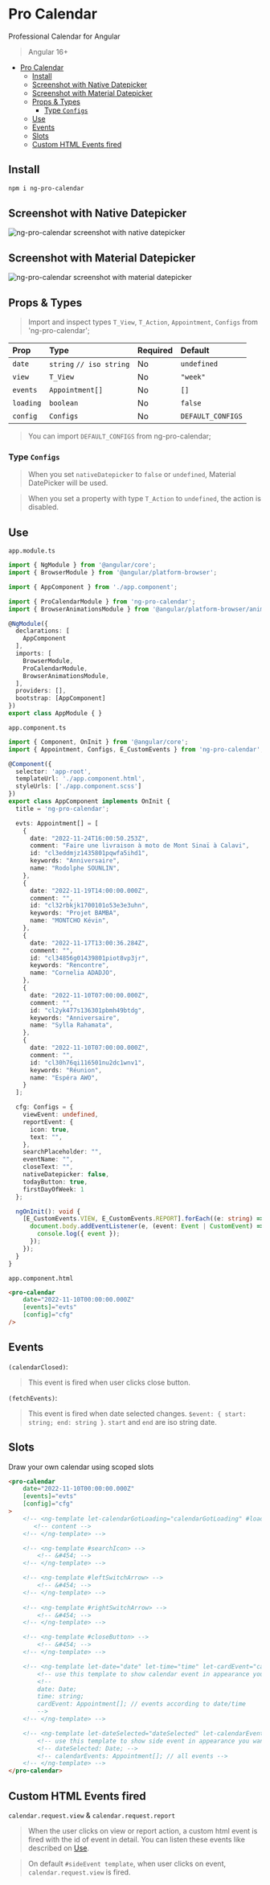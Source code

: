 # Pro Calendar

Professional Calendar for Angular
> Angular 16+
- [Pro Calendar](#pro-calendar)
  - [Install](#install)
  - [Screenshot with Native Datepicker](#screenshot-with-native-datepicker)
  - [Screenshot with Material Datepicker](#screenshot-with-material-datepicker)
  - [Props \& Types](#props--types)
    - [Type `Configs`](#type-configs)
  - [Use](#use)
  - [Events](#events)
  - [Slots](#slots)
  - [Custom HTML Events fired](#custom-html-events-fired)

## Install

```sh
npm i ng-pro-calendar
```

## Screenshot with Native Datepicker

![ng-pro-calendar screenshot with native datepicker](https://user-images.githubusercontent.com/92580505/283180919-d601c5be-1f9d-4df4-a900-79b3efd932e7.png)

## Screenshot with Material Datepicker

![ng-pro-calendar screenshot with material datepicker](https://user-images.githubusercontent.com/92580505/283180238-8363d4b5-2f23-45c9-bcfb-f77a45e954b6.png)

## Props & Types

> Import and inspect types `T_View`, `T_Action`, `Appointment`, `Configs` from 'ng-pro-calendar';

| Prop | Type | Required | Default |
| :---     | :---     | :---         | :---        |
| `date`   | `string` `// iso string` | No           | `undefined` |
| `view`   | `T_View` | No           | `"week"`    |
| `events` | `Appointment[]` | No    | `[]`        |
| `loading`| `boolean` | No          | `false`     |
| `config` | `Configs` | No          | `DEFAULT_CONFIGS` |

> You can import `DEFAULT_CONFIGS` from ng-pro-calendar;

### Type `Configs`

> When you set `nativeDatepicker` to `false` or `undefined`, Material DatePicker will be used.

> When you set a property with type `T_Action` to `undefined`, the action is disabled.

## Use

`app.module.ts`

```ts
import { NgModule } from '@angular/core';
import { BrowserModule } from '@angular/platform-browser';

import { AppComponent } from './app.component';

import { ProCalendarModule } from 'ng-pro-calendar';
import { BrowserAnimationsModule } from '@angular/platform-browser/animations';

@NgModule({
  declarations: [
    AppComponent
  ],
  imports: [
    BrowserModule,
    ProCalendarModule,
    BrowserAnimationsModule,
  ],
  providers: [],
  bootstrap: [AppComponent]
})
export class AppModule { }
```

`app.component.ts`

```ts
import { Component, OnInit } from '@angular/core';
import { Appointment, Configs, E_CustomEvents } from 'ng-pro-calendar';

@Component({
  selector: 'app-root',
  templateUrl: './app.component.html',
  styleUrls: ['./app.component.scss']
})
export class AppComponent implements OnInit {
  title = 'ng-pro-calendar';

  evts: Appointment[] = [
    {
      date: "2022-11-24T16:00:50.253Z",
      comment: "Faire une livraison à moto de Mont Sinaï à Calavi",
      id: "cl3eddmjz1435801pqwfa5ihd1",
      keywords: "Anniversaire",
      name: "Rodolphe SOUNLIN",
    },
    {
      date: "2022-11-19T14:00:00.000Z",
      comment: "",
      id: "cl32rbkjk1700101o53e3e3uhn",
      keywords: "Projet BAMBA",
      name: "MONTCHO Kévin",
    },
    {
      date: "2022-11-17T13:00:36.284Z",
      comment: "",
      id: "cl34856g01439801piot8vp3jr",
      keywords: "Rencontre",
      name: "Cornelia ADADJO",
    },
    {
      date: "2022-11-10T07:00:00.000Z",
      comment: "",
      id: "cl2yk477s136301pbmh49btdg",
      keywords: "Anniversaire",
      name: "Sylla Rahamata",
    },
    {
      date: "2022-11-10T07:00:00.000Z",
      comment: "",
      id: "cl30h76qi116501nu2dc1wnv1",
      keywords: "Réunion",
      name: "Espéra AWO",
    }
  ];

  cfg: Configs = {
    viewEvent: undefined,
    reportEvent: {
      icon: true,
      text: "",
    },
    searchPlaceholder: "",
    eventName: "",
    closeText: "",
    nativeDatepicker: false,
    todayButton: true,
    firstDayOfWeek: 1
  };

  ngOnInit(): void {
    [E_CustomEvents.VIEW, E_CustomEvents.REPORT].forEach((e: string) => {
      document.body.addEventListener(e, (event: Event | CustomEvent) => {
        console.log({ event });
      });
    });
  }
}
```

`app.component.html`

```html
<pro-calendar 
    date="2022-11-10T00:00:00.000Z"
    [events]="evts"
    [config]="cfg"
/>
```

## Events

`(calendarClosed)`:
> This event is fired when user clicks close button.

`(fetchEvents)`:
> This event is fired when date selected changes. `$event: { start: string; end: string }`. `start` and `end` are iso string date.

## Slots

Draw your own calendar using scoped slots

```html
<pro-calendar 
    date="2022-11-10T00:00:00.000Z"
    [events]="evts"
    [config]="cfg"
>
    <!-- <ng-template let-calendarGotLoading="calendarGotLoading" #loader> -->
       <!-- content -->
    <!-- </ng-template> -->

    <!-- <ng-template #searchIcon> -->
        <!-- &#454; -->
    <!-- </ng-template> -->

    <!-- <ng-template #leftSwitchArrow> -->
        <!-- &#454; -->
    <!-- </ng-template> -->
    
    <!-- <ng-template #rightSwitchArrow> -->
        <!-- &#454; -->
    <!-- </ng-template> -->

    <!-- <ng-template #closeButton> -->
        <!-- &#454; -->
    <!-- </ng-template> -->

    <!-- <ng-template let-date="date" let-time="time" let-cardEvent="cardEvent" #eventCard> -->
        <!-- use this template to show calendar event in appearance you want -->
        <!--
        date: Date;
        time: string;
        cardEvent: Appointment[]; // events according to date/time
        -->
    <!-- </ng-template> -->

    <!-- <ng-template let-dateSelected="dateSelected" let-calendarEvents="calendarEvents" #sideEvent> -->
        <!-- use this template to show side event in appearance you want -->
        <!-- dateSelected: Date; -->
        <!-- calendarEvents: Appointment[]; // all events -->
    <!-- </ng-template> -->
</pro-calendar>
```

## Custom HTML Events fired

`calendar.request.view` & `calendar.request.report`

> When the user clicks on view or report action, a custom html event is fired with the id of event in detail.
> You can listen these events like described on [Use](#use).

> On default `#sideEvent template`, when user clicks on event, `calendar.request.view` is fired.
